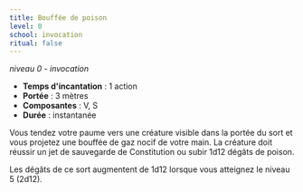 ```yaml
---
title: Bouffée de poison
level: 0
school: invocation
ritual: false
---
```

*niveau 0 - invocation*

- **Temps d'incantation** : 1 action
- **Portée** : 3 mètres
- **Composantes** : V, S
- **Durée** : instantanée

Vous tendez votre paume vers une créature visible dans la portée du sort et vous projetez une bouffée de gaz nocif de votre main. La créature doit réussir un jet de sauvegarde de Constitution ou subir 1d12 dégâts de poison.

Les dégâts de ce sort augmentent de 1d12 lorsque vous atteignez le niveau 5 (2d12).